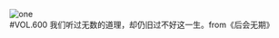 ![one](http://image.wufazhuce.com/Foy8uZv2ysN-vd0U16ZKjULpXUnU)
#VOL.600
我们听过无数的道理，却仍旧过不好这一生。from《后会无期》 